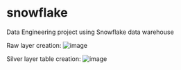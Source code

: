 # snowflake
Data Engineering project using Snowflake data warehouse

Raw layer creation:
![image](https://github.com/user-attachments/assets/1aeb88f8-201f-460b-95d7-13a61edc9d72)

Silver layer table creation:
![image](https://github.com/user-attachments/assets/81bc8c92-8f67-4498-a16e-591731f474ad)
